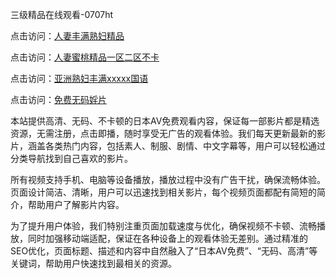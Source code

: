 三级精品在线观看-0707ht


点击访问：<a href="https://bered.pages.dev/">人妻丰满熟妇精品</a>

点击访问：<a href="https://rtj-3zo.pages.dev/">人妻蜜桃精品一区二区不卡</a>

点击访问：<a href="https://rtj-3zo.pages.dev/">亚洲熟妇丰满xxxxx国语</a>

点击访问：<a href="https://gfd-5xg.pages.dev/">免费无码婬片</a>

本站提供高清、无码、不卡顿的日本AV免费观看内容，保证每一部影片都是精选资源，无需注册，点击即播，随时享受无广告的观看体验。我们每天更新最新的影片，涵盖各类热门内容，包括素人、制服、剧情、中文字幕等，用户可以轻松通过分类导航找到自己喜欢的影片。

所有视频支持手机、电脑等设备播放，播放过程中没有广告干扰，确保流畅体验。页面设计简洁、清晰，用户可以迅速找到相关影片，每个视频页面都配有简短的简介，帮助用户了解影片内容。

为了提升用户体验，我们特别注重页面加载速度与优化，确保视频不卡顿、流畅播放，同时加强移动端适配，保证在各种设备上的观看体验无差别。通过精准的SEO优化，页面标题、描述和内容中自然融入了“日本AV免费”、“无码、高清”等关键词，帮助用户快速找到最相关的资源。

<span style="display:none;">[Canonical link](https://github.com/dangconsong20250707/dangconsong2 ）</span>
